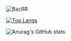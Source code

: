 ![BacRR](https://mir-s3-cdn-cf.behance.net/project_modules/max_1200/4ff07986208593.5d9a654e92f36.gif)

[![Top Langs](https://github-readme-stats.vercel.app/api/top-langs/?username=ndbac&layout=compact)](https://github.com/anuraghazra/github-readme-stats)

![Anurag's GitHub stats](https://github-readme-stats.vercel.app/api?username=ndbac&show_icons=true)
